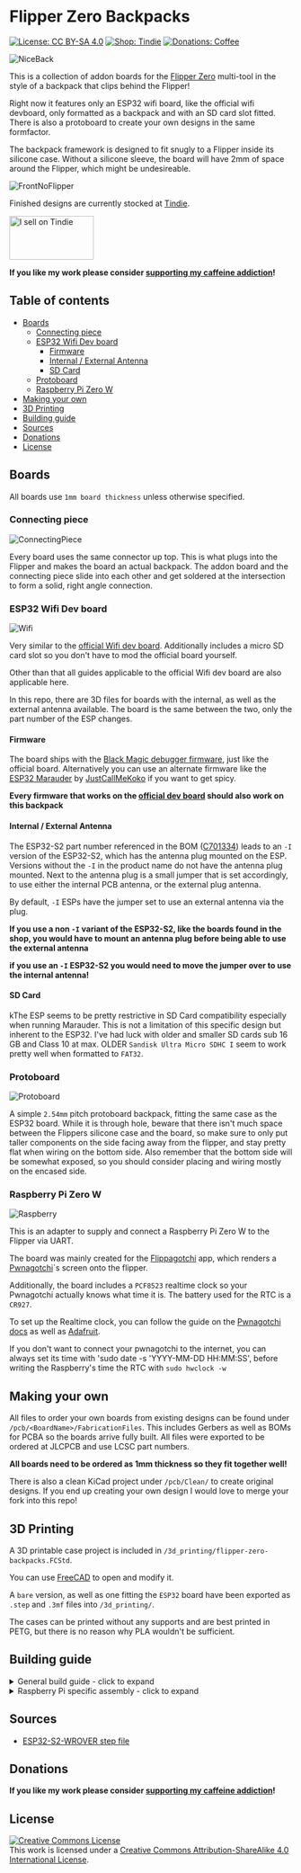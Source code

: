 # Flipper Zero Backpacks <!-- omit in toc -->

[![License: CC BY-SA 4.0](https://img.shields.io/badge/license-CC%20BY--SA%204.0-blue?style=flat-square)](https://creativecommons.org/licenses/by-sa/4.0/)
[![Shop: Tindie](https://img.shields.io/badge/shop-Tindie-blue?style=flat-square)](https://www.tindie.com/stores/binary-6/?ref=offsite_badges&utm_source=sellers_Chrismettal&utm_medium=badges&utm_campaign=badge_medium)
[![Donations: Coffee](https://img.shields.io/badge/donations-Coffee-brown?style=flat-square)](https://github.com/Chrismettal#donations)

![NiceBack](/img/NiceBack.jpg)

This is a collection of addon boards for the [Flipper Zero](https://flipperzero.one/) multi-tool in the style of a backpack that clips behind the Flipper!

Right now it features only an ESP32 wifi board, like the official wifi devboard, only formatted as a backpack and with an SD card slot fitted. There is also a protoboard to create your own designs in the same formfactor.

The backpack framework is designed to fit snugly to a Flipper inside its silicone case. Without a silicone sleeve, the board will have 2mm of space around the Flipper, which might be undesireable.

![FrontNoFlipper](img/FrontNoFlipper.png)

Finished designs are currently stocked at [Tindie](https://www.tindie.com/stores/binary-6/).

<a href="https://www.tindie.com/stores/binary-6/?ref=offsite_badges&utm_source=sellers_Chrismettal&utm_medium=badges&utm_campaign=badge_medium"><img src="https://d2ss6ovg47m0r5.cloudfront.net/badges/tindie-mediums.png" alt="I sell on Tindie" width="150" height="78"></a>

**If you like my work please consider [supporting my caffeine addiction](https://github.com/Chrismettal#donations)!**

## Table of contents <!-- omit in toc -->

- [Boards](#boards)
  - [Connecting piece](#connecting-piece)
  - [ESP32 Wifi Dev board](#esp32-wifi-dev-board)
    - [Firmware](#firmware)
    - [Internal / External Antenna](#internal--external-antenna)
    - [SD Card](#sd-card)
  - [Protoboard](#protoboard)
  - [Raspberry Pi Zero W](#raspberry-pi-zero-w)
- [Making your own](#making-your-own)
- [3D Printing](#3d-printing)
- [Building guide](#building-guide)
- [Sources](#sources)
- [Donations](#donations)
- [License](#license)

## Boards

All boards use `1mm board thickness` unless otherwise specified.

### Connecting piece

![ConnectingPiece](img/ConnectingPiece.png)

Every board uses the same connector up top. This is what plugs into the Flipper and makes the board an actual backpack.
The addon board and the connecting piece slide into each other and get soldered at the intersection to form a solid, right angle connection.

### ESP32 Wifi Dev board

![Wifi](img/NiceBack.jpg)

Very similar to the [official Wifi dev board](https://shop.flipperzero.one/collections/flipper-zero-accessories/products/wifi-devboard). Additionally includes a micro SD card slot so you don't have to mod the official board yourself. 

Other than that all guides applicable to the official Wifi dev board are also applicable here.

In this repo, there are 3D files for boards with the internal, as well as the external antenna available. The board is the same between the two, only the part number of the ESP changes.

#### Firmware

The board ships with the [Black Magic debugger firmware](https://black-magic.org/), just like the official board. Alternatively you can use an alternate firmware like the [ESP32 Marauder](https://github.com/justcallmekoko/ESP32Marauder/wiki/flipper-zero) by [JustCallMeKoko](https://github.com/justcallmekoko) if you want to get spicy.

**Every firmware that works on the [official dev board](https://shop.flipperzero.one/collections/flipper-zero-accessories/products/wifi-devboard) should also work on this backpack**

#### Internal / External Antenna

The ESP32-S2 part number referenced in the BOM ([C701334](https://www.lcsc.com/product-detail/WiFi-Modules_Espressif-Systems-ESP32-S2-WROVER-I-N4R2_C701334.html)) leads to an `-I` version of the ESP32-S2, which has the antenna plug mounted on the ESP. Versions without the `-I` in the product name do not have the antenna plug mounted. Next to the antenna plug is a small jumper that is set accordingly, to use either the internal PCB antenna, or the external plug antenna.

By default, `-I` ESPs have the jumper set to use an external antenna via the plug. 

**If you use a non `-I` variant of the ESP32-S2, like the boards found in the shop, you would have to mount an antenna plug before being able to use the external antenna**

**if you use an `-I` ESP32-S2 you would need to move the jumper over to use the internal antenna!**

#### SD Card

kThe ESP seems to be pretty restrictive in SD Card compatibility especially when running Marauder. This is not a limitation of this specific design but inherent to the ESP32. I've had luck with older and smaller SD cards sub 16 GB and Class 10 at max. OLDER `Sandisk Ultra Micro SDHC I` seem to work pretty well when formatted to `FAT32`.

### Protoboard

![Protoboard](/img/ProtoNiceTop.jpg)

A simple `2.54mm` pitch protoboard backpack, fitting the same case as the ESP32 board. While it is through hole, beware that there isn't much space between the Flippers silicone case and the board, so make sure to only put taller components on the side facing away from the flipper, and stay pretty flat when wiring on the bottom side. Also remember that the bottom side will be somewhat exposed, so you should consider placing and wiring mostly on the encased side.

### Raspberry Pi Zero W

![Raspberry](/img/Raspberry.jpg)

This is an adapter to supply and connect a Raspberry Pi Zero W to the Flipper via UART.

The board was mainly created for the [Flippagotchi](https://github.com/Matt-London/pwnagotchi-flipper) app, which renders a [Pwnagotchi](https://pwnagotchi.ai/)`s screen onto the flipper.

Additionally, the board includes a `PCF8523` realtime clock so your Pwnagotchi actually knows what time it is. The battery used for the RTC is a `CR927`.

To set up the Realtime clock, you can follow the guide on the [Pwnagotchi docs](https://pwnagotchi.ai/configuration/#connecting-to-pi0w-with-microusb-cable-on-linux-host) as well as [Adafruit](https://learn.adafruit.com/adding-a-real-time-clock-to-raspberry-pi/set-rtc-time).

If you don't want to connect your pwnagotchi to the internet, you can always set its time with 'sudo date -s 'YYYY-MM-DD HH:MM:SS', before writing the Raspberry's time the RTC with `sudo hwclock -w`

## Making your own

All files to order your own boards from existing designs can be found under `/pcb/<BoardName>/FabricationFiles`. This includes Gerbers as well as BOMs for PCBA so the boards arrive fully built. All files were exported to be ordered at JLCPCB and use LCSC part numbers.

**All boards need to be ordered as 1mm thickness so they fit together well!**

There is also a clean KiCad project under `/pcb/Clean/` to create original designs. If you end up creating your own design I would love to merge your fork into this repo!

## 3D Printing

A 3D printable case project is included in `/3d_printing/flipper-zero-backpacks.FCStd`.

You can use [FreeCAD](https://www.freecad.org/) to open and modify it. 

A `bare` version, as well as one fitting the `ESP32` board have been exported as `.step` and `.3mf` files into `/3d_printing/`.

The cases can be printed without any supports and are best printed in PETG, but there is no reason why PLA wouldn't be sufficient.

## Building guide

<details>
  <summary markdown="span">General build guide - click to expand</summary>

  **Step 1 - Clamp the back board vertically**

  ![Step1](/img/Manual_step1.jpg)

  **Step 2 - Slide on the connecting piece**

  ![Step2](/img/Manual_step2.jpg)

  **Step 3 - Solder down one of the connectors**

  You don't have to care about the angle of the boards for now.

  ![Step3](/img/Manual_step3.jpg)

  **Step 4 - Reflow the connection, aligning the boards at 90 degrees**

  ![Step](/img/Manual_step4.jpg)

  **Step 5 - Make sure the boards are also aligned when viewed from the front**

  ![Step5](/img/Manual_step5.jpg)

  **Step 6 - Solder the remaining connections on the top**

  ![Step6](/img/Manual_step6.jpg)

  **Step 7 - Make sure that none of the connections are bridged between the pads horizontally**

  ![Step7](/img/Manual_step7.jpg)

  **Step 8 - Flip the board around so you can see the bottom connections**

  ![Step8](/img/Manual_step8.jpg)

  **Step 9 - Solder the bottom connections**

  ![Step9](/img/Manual_step9.jpg)

  **Step 10 - Flip the board around again and solder the pin headers**

  Make sure to get them at a right angle to the board as well. Otherwise you will put stress on the board when inserting into the Flipper.

  ![Step10](/img/Manual_step10.jpg)

  **Step 11 - Optional - Find the 3D printed case and screws**

  ![Step11](/img/Manual_step11.jpg)

  <details>
    <summary markdown="span">Excursion: Installing the antenna jack for external antenna boards</summary>

  **Step 11.1 - Insert the antenna jack into the slot and fix nut from the outside**

  ![Step11.1](/img/Manual_step11_1.jpg)
  
  ![Step11.1b](/img/Manual_step11_1b.jpg)

  **Step 11.2 - Plug antenna extension into the board**
  
  ![Step11.2](/img/Manual_step11_2.jpg)

  **Step 11.3 - Carefully route the extension while inserting the board**
  
  ![Step11.3](/img/Manual_step11_3.jpg)

  **Step 11.4 - Make sure the board is seated without pinching the wire**
  
  ![Step11.4](/img/Manual_step11_4.jpg)

  </details>

  **Step 12 - Slide the board into the case and screw down the 3 mounting points**

  ![Step12](/img/Manual_step12.jpg)

</details>

<details>
  <summary markdown="span">Raspberry Pi specific assembly - click to expand</summary>

  **Step 0 - Find the Wifi board and read the instructions as printed on the board**

  ![Step0](/img/Manual_Wifi_step0.jpg)

  **Step 1 - Place the Raspberry on top of the board**

  Note the lack of pin headers. The board won't fit with headers installed!

  ![Step1](/img/Manual_Wifi_step1.jpg)

  **Step 2 - Screw down the raspberry using M2.5 screws and nuts from behind**

  The screws are countersunk into the PCB so they will be flat from the outside

  ![Step2](/img/Manual_Wifi_step2.jpg)

  **Step 3 - Solder the 7 connections through both boards**

  With the Raspberry face down, heat the pads from the backpack board and apply solder into the hole. You will see the solder "bubble down" through both holes forming a connection between the boards.

  Flipping the board to the front you should see solder ran all the way through both boards. This picture shows 50% of the solder process done, having soldered only from the back:

  ![Step3](/img/Manual_Wifi_step3.jpg)

  When it looks like this, apply some solder from the top as well to make the connections look nice from both sides.

  **Step 4 - The finished board should look like this**

  You should now see clean connections between both sides of the board. You can now insert the CR927 battery for the RTC if desired, and continue with the rest of the general build guide, to assemble your backpack.

  ![Step4](/img/Manual_Wifi_step4.jpg)

</details>

## Sources

- [ESP32-S2-WROVER step file](https://grabcad.com/library/esp32-s2-wrover-1)

## Donations

**If you like my work please consider [supporting my caffeine addiction](https://github.com/Chrismettal#donations)!**

## License

 <a rel="CClicense" href="http://creativecommons.org/licenses/by-sa/4.0/"><img alt="Creative Commons License" style="border-width:0" src="https://i.creativecommons.org/l/by-sa/4.0/88x31.png" /></a><br />This work is licensed under a <a rel="license" href="http://creativecommons.org/licenses/by-sa/4.0/">Creative Commons Attribution-ShareAlike 4.0 International License</a>.
